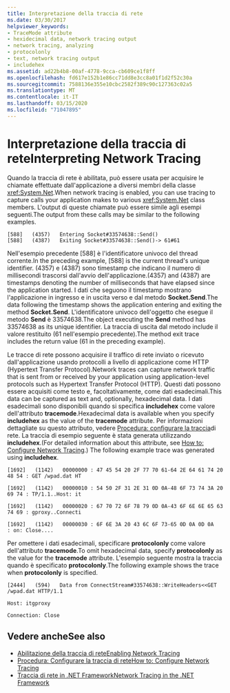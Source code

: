 ```yaml
---
title: Interpretazione della traccia di rete
ms.date: 03/30/2017
helpviewer_keywords:
- TraceMode attribute
- hexidecimal data, network tracing output
- network tracing, analyzing
- protocolonly
- text, network tracing output
- includehex
ms.assetid: ad22b4b8-00af-4778-9cca-cb609ce1f8ff
ms.openlocfilehash: fd617e152b1e86cc71dd8e3cc8a01f1d2f52c30a
ms.sourcegitcommit: 7588136e355e10cbc2582f389c90c127363c02a5
ms.translationtype: MT
ms.contentlocale: it-IT
ms.lasthandoff: 03/15/2020
ms.locfileid: "71047895"
---
```

# <a name="interpreting-network-tracing"></a><span data-ttu-id="ecfa3-102">Interpretazione della traccia di rete</span><span class="sxs-lookup"><span data-stu-id="ecfa3-102">Interpreting Network Tracing</span></span>
<span data-ttu-id="ecfa3-103">Quando la traccia di rete è abilitata, può essere usata per acquisire le chiamate effettuate dall'applicazione a diversi membri della classe <xref:System.Net>.</span><span class="sxs-lookup"><span data-stu-id="ecfa3-103">When network tracing is enabled, you can use tracing to capture calls your application makes to various <xref:System.Net> class members.</span></span> <span data-ttu-id="ecfa3-104">L'output di queste chiamate può essere simile agli esempi seguenti.</span><span class="sxs-lookup"><span data-stu-id="ecfa3-104">The output from these calls may be similar to the following examples.</span></span>  
  
```output
[588]   (4357)   Entering Socket#33574638::Send()  
[588]   (4387)   Exiting Socket#33574638::Send()-> 61#61
```  
  
 <span data-ttu-id="ecfa3-105">Nell'esempio precedente [588] è l'identificatore univoco del thread corrente.</span><span class="sxs-lookup"><span data-stu-id="ecfa3-105">In the preceding example, [588] is the current thread's unique identifier.</span></span> <span data-ttu-id="ecfa3-106">(4357) e (4387) sono timestamp che indicano il numero di millisecondi trascorsi dall'avvio dell'applicazione.</span><span class="sxs-lookup"><span data-stu-id="ecfa3-106">(4357) and (4387) are timestamps denoting the number of milliseconds that have elapsed since the application started.</span></span> <span data-ttu-id="ecfa3-107">I dati che seguono il timestamp mostrano l'applicazione in ingresso e in uscita verso e dal metodo **Socket.Send**.</span><span class="sxs-lookup"><span data-stu-id="ecfa3-107">The data following the timestamp shows the application entering and exiting the method **Socket.Send**.</span></span> <span data-ttu-id="ecfa3-108">L'identificatore univoco dell'oggetto che esegue il metodo **Send** è 33574638.</span><span class="sxs-lookup"><span data-stu-id="ecfa3-108">The object executing the **Send** method has 33574638 as its unique identifier.</span></span> <span data-ttu-id="ecfa3-109">La traccia di uscita dal metodo include il valore restituito (61 nell'esempio precedente).</span><span class="sxs-lookup"><span data-stu-id="ecfa3-109">The method exit trace includes the return value (61 in the preceding example).</span></span>  
  
 <span data-ttu-id="ecfa3-110">Le tracce di rete possono acquisire il traffico di rete inviato o ricevuto dall'applicazione usando protocolli a livello di applicazione come HTTP (Hypertext Transfer Protocol).</span><span class="sxs-lookup"><span data-stu-id="ecfa3-110">Network traces can capture network traffic that is sent from or received by your application using application-level protocols such as Hypertext Transfer Protocol (HTTP).</span></span> <span data-ttu-id="ecfa3-111">Questi dati possono essere acquisiti come testo e, facoltativamente, come dati esadecimali.</span><span class="sxs-lookup"><span data-stu-id="ecfa3-111">This data can be captured as text and, optionally, hexadecimal data.</span></span> <span data-ttu-id="ecfa3-112">I dati esadecimali sono disponibili quando si specifica **includehex** come valore dell'attributo **tracemode**.</span><span class="sxs-lookup"><span data-stu-id="ecfa3-112">Hexadecimal data is available when you specify **includehex** as the value of the **tracemode** attribute.</span></span> <span data-ttu-id="ecfa3-113">Per informazioni dettagliate su questo attributo, vedere [Procedura: configurare la traccia](how-to-configure-network-tracing.md)di rete. La traccia di esempio seguente è stata generata utilizzando **includehex**.</span><span class="sxs-lookup"><span data-stu-id="ecfa3-113">(For detailed information about this attribute, see [How to: Configure Network Tracing](how-to-configure-network-tracing.md).) The following example trace was generated using **includehex**.</span></span>  
  
 `[1692]   (1142)   00000000 : 47 45 54 20 2F 77 70 61-64 2E 64 61 74 20 48 54 : GET /wpad.dat HT`  
  
 `[1692]   (1142)   00000010 : 54 50 2F 31 2E 31 0D 0A-48 6F 73 74 3A 20 69 74 : TP/1.1..Host: it`  
  
 `[1692]   (1142)   00000020 : 67 70 72 6F 78 79 0D 0A-43 6F 6E 6E 65 63 74 69 : gproxy..Connecti`  
  
 `[1692]   (1142)   00000030 : 6F 6E 3A 20 43 6C 6F 73-65 0D 0A 0D 0A     : on: Close....`  
  
 <span data-ttu-id="ecfa3-114">Per omettere i dati esadecimali, specificare **protocolonly** come valore dell'attributo **tracemode**.</span><span class="sxs-lookup"><span data-stu-id="ecfa3-114">To omit hexadecimal data, specify **protocolonly** as the value for the **tracemode** attribute.</span></span> <span data-ttu-id="ecfa3-115">L'esempio seguente mostra la traccia quando è specificato **protocolonly**.</span><span class="sxs-lookup"><span data-stu-id="ecfa3-115">The following example shows the trace when **protocolonly** is specified.</span></span>  
  
 `[2444]   (594)   Data from ConnectStream#33574638::WriteHeaders<<GET /wpad.dat HTTP/1.1`  
  
 `Host: itgproxy`  
  
 `Connection: Close`  
  
## <a name="see-also"></a><span data-ttu-id="ecfa3-116">Vedere anche</span><span class="sxs-lookup"><span data-stu-id="ecfa3-116">See also</span></span>

- [<span data-ttu-id="ecfa3-117">Abilitazione della traccia di rete</span><span class="sxs-lookup"><span data-stu-id="ecfa3-117">Enabling Network Tracing</span></span>](enabling-network-tracing.md)
- [<span data-ttu-id="ecfa3-118">Procedura: Configurare la traccia di rete</span><span class="sxs-lookup"><span data-stu-id="ecfa3-118">How to: Configure Network Tracing</span></span>](how-to-configure-network-tracing.md)
- [<span data-ttu-id="ecfa3-119">Traccia di rete in .NET Framework</span><span class="sxs-lookup"><span data-stu-id="ecfa3-119">Network Tracing in the .NET Framework</span></span>](network-tracing.md)
